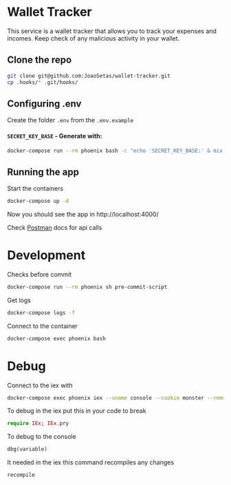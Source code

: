 # Wallet Tracker

This service is a wallet tracker that allows you to track your expenses and incomes.
Keep check of any malicious activity in your wallet.

## Clone the repo

```BASH
git clone git@github.com:JoaoSetas/wallet-tracker.git
cp .hooks/* .git/hooks/
```

## Configuring .env
Create the folder `.env` from the `.env.example`

#### `SECRET_KEY_BASE` - Generate with:
```BASH
docker-compose run --rm phoenix bash -c "echo 'SECRET_KEY_BASE:' & mix phx.gen.secret"
```
## Running the app
Start the containers
```BASH
docker-compose up -d
```
Now you should see the app in http://localhost:4000/

Check [Postman](https://documenter.getpostman.com/view/3256126/2s9YsRbokj) docs for api calls
# Development
Checks before commit
```BASH
docker-compose run --rm phoenix sh pre-commit-script
```
Get logs
```BASH
docker-compose logs -f
```
Connect to the container
```BASH
docker-compose exec phoenix bash
```
# Debug

Connect to the iex with 
```BASH
docker-compose exec phoenix iex --sname console --cookie monster --remsh cookie
```
To debug in the iex put this in your code to break 
```elixir
require IEx; IEx.pry
```
To debug to the console
```elixir
dbg(variable)
```
It needed in the iex this command recompiles any changes 
```elixir
recompile
```
